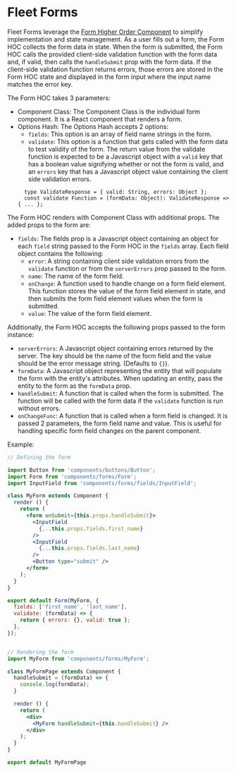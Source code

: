 # Fleet Forms

Fleet Forms leverage the [Form Higher Order Component](./Form.jsx) to simplify implementation and state management. As a user fills out a form, the Form HOC collects the form data in state. When the form is submitted, the Form HOC calls the provided client-side validation function with the form data and, if valid, then calls the `handleSubmit` prop with the form data. If the client-side validation function returns errors, those errors are stored in the Form HOC state and displayed in the form input where the input name matches the error key.

The Form HOC takes 3 parameters:

* Component Class: The Component Class is the individual form component. It is a
  React component that renders a form.
* Options Hash: The Options Hash accepts 2 options:
  * `fields`: This option is an array of field name strings in the form.
  * `validate`: This option is a function that gets called with the form data to
    test validity of the form. The return value from the validate function is expected to be a Javascript
object with a `valid` key that has a boolean value signifying whether or not the
form is valid, and an `errors` key that has a Javascript object value containing
the client side validation errors.
  ```
    type ValidateResponse = { valid: String, errors: Object };
    const validate Function = (formData: Object): ValidateResponse => { ... };
  ```

The Form HOC renders with Component Class with additional props. The added
props to the form are:

* `fields`: The fields prop is a Javascript object containing an object for each
  `field` string passed to the Form HOC in the `fields` array. Each field object
contains the following:
  * `error`: A string containing client side validation errors from the
    `validate` function or from the `serverErrors` prop passed to the form.
  * `name`: The name of the form field.
  * `onChange`: A function used to handle change on a form field element. This
    function stores the value of the form field element in state, and then
submits the form field element values when the form is submitted.
  * `value`: The value of the form field element.

Additionally, the Form HOC accepts the following props passed to the form
instance:

* `serverErrors`: A Javascript object containing errors returned by the server.
  The key should be the name of the form field and the value should be the error
message string. (Defaults to `{}`).
* `formData`: A Javascript object representing the entity that will
  populate the form with the entity's attributes. When updating an entity, pass
the entity to the form as the `formData` prop.
* `handleSubmit`: A function that is called when the form is submitted. The
  function will be called with the form data if the `validate` function is run
without errors.
* `onChangeFunc`: A function that is called when a form field is changed. It is
  passed 2 parameters, the form field name and value. This is useful for
handling specific form field changes on the parent component.

Example:

```jsx
// Defining the form

import Button from 'components/buttons/Button';
import Form from 'components/forms/Form';
import InputField from 'components/forms/fields/InputField';

class MyForm extends Component {
  render () {
    return (
      <form onSubmit={this.props.handleSubmit}>
        <InputField
          {...this.props.fields.first_name}
        />
        <InputField
          {...this.props.fields.last_name}
        />
        <Button type="submit" />
      </form>
    );
  }
}

export default Form(MyForm, {
  fields: ['first_name', 'last_name'],
  validate: (formData) => {
    return { errors: {}, valid: true };
  },
});


// Rendering the form
import MyForm from 'components/forms/MyForm';

class MyFormPage extends Component {
  handleSubmit = (formData) => {
    console.log(formData);
  }

  render () {
    return (
      <div>
        <MyForm handleSubmit={this.handleSubmit} />
      </div>
    );
  }
}

export default MyFormPage
```
